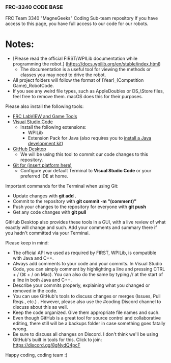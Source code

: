 ### FRC-3340 CODE BASE

FRC Team 3340 "MagneGeeks" Coding Sub-team repository
If you have access to this page, you have full access to our code for our robots.

# Notes:

- [Please read the official FIRST/WPILib documentation while programming the robot.] (https://docs.wpilib.org/en/stable/index.html)
  - The documentation is a useful tool for viewing the methods or classes you may need to drive the robot.
- All project folders will follow the format of \(Year)\_\(Competition Game)\_RobotCode.
- If you see any weird file types, such as AppleDoubles or DS\_\Store files, feel free to remove them. macOS does this for their purposes.

Please also install the following tools:

- [FRC LabVIEW and Game Tools](https://docs.wpilib.org/en/stable/docs/zero-to-robot/step-2/index.html)
- [Visual Studio Code](https://code.visualstudio.com/)
  - Install the following extensions:
    - WPILib
    - Extension Pack for Java (also requires you to [install a Java development kit](https://adoptium.net/))
- [GitHub Desktop](https://desktop.github.com/)
  - We will be using this tool to commit our code changes to this repository.
- [Git for (insert platform here)](https://git-scm.com/downloads.)
  - Configure your default Terminal to **Visual Studio Code** or your preferred IDE at home.

Important commands for the Terminal when using Git:

- Update changes with **git add .**
- Commit to the repository with **git commit -m "(comment)"**
- Push your changes to the repository for everyone with **git push**
- Get any code changes with **git pull**

GitHub Desktop also provides these tools in a GUI, with a live review of what exactly will change and such. Add your comments and summary there if you hadn't committed via your Terminal.

Please keep in mind:

- The official API we used as required by FIRST, WPILib, is compatible with Java and C++.
- Always add comments to your code and your commits. In Visual Studio Code, you can simply comment by highlighting a line and pressing CTRL + / (⌘ + / on Mac). You can also do the same by typing // at the start of a line in both Java and C++.
- Describe your commits properly, explaining what you changed or removed in the code.
- You can use GitHub's tools to discuss changes or merges (Issues, Pull Reqs., etc.) . However, please also use the #coding Discord channel to discuss about this as well.
- Keep the code organized. Give them appropriate file names and such.
- Even though GitHub is a great tool for source control and collaborative editing, there still will be a backups folder in case something goes fatally wrong.
- Be sure to discuss all changes on Discord. I don't think we'll be using GitHub's built in tools for this. Click to join: https://discord.gg/8gNydQ4pcF

Happy coding, coding team :)
